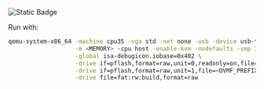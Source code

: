 ![Static Badge](https://img.shields.io/badge/Xiphos-%CE%B1--0.2-262431)

Run with:
```bash
qemu-system-x86_64 -machine cpu35 -vga std -net none -usb -device usb-tablet \
                   -m <MEMORY> -cpu host -enable-kvm -nodefaults -smp 1,cores=<CORES> \
                   -global isa-debugicon.iobase=0x402 \
                   -drive if=pflash,format=raw,unit=0,readonly=on,file=<OVMF_PREFIX>/OVMF_CODE.fd \
                   -drive if=pflash,format=raw,unit=1,file=<OVMF_PREFIX>/OVMF_VARS.fd \
                   -drive file=fat:rw:build,format=raw 
```
